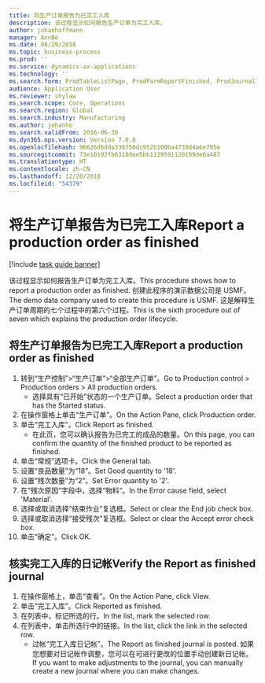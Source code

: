 ```yaml
---
title: 将生产订单报告为已完工入库
description: 该过程显示如何报告生产订单为完工入库。
author: johanhoffmann
manager: AnnBe
ms.date: 08/29/2018
ms.topic: business-process
ms.prod: ''
ms.service: dynamics-ax-applications
ms.technology: ''
ms.search.form: ProdTableListPage, ProdParmReportFinished, ProdJournalTransProd
audience: Application User
ms.reviewer: shylaw
ms.search.scope: Core, Operations
ms.search.region: Global
ms.search.industry: Manufacturing
ms.author: johanho
ms.search.validFrom: 2016-06-30
ms.dyn365.ops.version: Version 7.0.0
ms.openlocfilehash: 96626d6dda339750dc952b100ba4739d4a6e795e
ms.sourcegitcommit: 73e10192fb6318dee5bb1129591120199de6a487
ms.translationtype: HT
ms.contentlocale: zh-CN
ms.lasthandoff: 12/20/2018
ms.locfileid: "54379"
---
```

# <a name="report-a-production-order-as-finished"></a><span data-ttu-id="248e9-103">将生产订单报告为已完工入库</span><span class="sxs-lookup"><span data-stu-id="248e9-103">Report a production order as finished</span></span>

[!include [task guide banner](../../includes/task-guide-banner.md)]

<span data-ttu-id="248e9-104">该过程显示如何报告生产订单为完工入库。</span><span class="sxs-lookup"><span data-stu-id="248e9-104">This procedure shows how to report a production order as finished.</span></span> <span data-ttu-id="248e9-105">创建此程序的演示数据公司是 USMF。</span><span class="sxs-lookup"><span data-stu-id="248e9-105">The demo data company used to create this procedure is USMF.</span></span> <span data-ttu-id="248e9-106">这是解释生产订单周期的七个过程中的第六个过程。</span><span class="sxs-lookup"><span data-stu-id="248e9-106">This is the sixth procedure out of seven which explains the production order lifecycle.</span></span>


## <a name="report-a-production-order-as-finished"></a><span data-ttu-id="248e9-107">将生产订单报告为已完工入库</span><span class="sxs-lookup"><span data-stu-id="248e9-107">Report a production order as finished</span></span>
1. <span data-ttu-id="248e9-108">转到“生产控制”>“生产订单”>“全部生产订单”。</span><span class="sxs-lookup"><span data-stu-id="248e9-108">Go to Production control > Production orders > All production orders.</span></span>
    * <span data-ttu-id="248e9-109">选择具有“已开始”状态的一个生产订单。</span><span class="sxs-lookup"><span data-stu-id="248e9-109">Select a production order that has the Started status.</span></span>  
2. <span data-ttu-id="248e9-110">在操作窗格上单击“生产订单”。</span><span class="sxs-lookup"><span data-stu-id="248e9-110">On the Action Pane, click Production order.</span></span>
3. <span data-ttu-id="248e9-111">单击“完工入库”。</span><span class="sxs-lookup"><span data-stu-id="248e9-111">Click Report as finished.</span></span>
    * <span data-ttu-id="248e9-112">在此页，您可以确认报告为已完工的成品的数量。</span><span class="sxs-lookup"><span data-stu-id="248e9-112">On this page, you can confirm the quantity of the finished product to be reported as finished.</span></span>  
4. <span data-ttu-id="248e9-113">单击“常规”选项卡。</span><span class="sxs-lookup"><span data-stu-id="248e9-113">Click the General tab.</span></span>
5. <span data-ttu-id="248e9-114">设置“良品数量”为“18”。</span><span class="sxs-lookup"><span data-stu-id="248e9-114">Set Good quantity to '18'.</span></span>
6. <span data-ttu-id="248e9-115">设置“残次数量”为“2”。</span><span class="sxs-lookup"><span data-stu-id="248e9-115">Set Error quantity to '2'.</span></span>
7. <span data-ttu-id="248e9-116">在“残次原因”字段中，选择“物料“。</span><span class="sxs-lookup"><span data-stu-id="248e9-116">In the Error cause field, select 'Material'.</span></span>
8. <span data-ttu-id="248e9-117">选择或取消选择“结束作业”复选框。</span><span class="sxs-lookup"><span data-stu-id="248e9-117">Select or clear the End job check box.</span></span>
9. <span data-ttu-id="248e9-118">选择或取消选择“接受残次”复选框。</span><span class="sxs-lookup"><span data-stu-id="248e9-118">Select or clear the Accept error check box.</span></span>
10. <span data-ttu-id="248e9-119">单击“确定”。</span><span class="sxs-lookup"><span data-stu-id="248e9-119">Click OK.</span></span>

## <a name="verify-the-report-as-finished-journal"></a><span data-ttu-id="248e9-120">核实完工入库的日记帐</span><span class="sxs-lookup"><span data-stu-id="248e9-120">Verify the Report as finished journal</span></span>
1. <span data-ttu-id="248e9-121">在操作窗格上，单击“查看”。</span><span class="sxs-lookup"><span data-stu-id="248e9-121">On the Action Pane, click View.</span></span>
2. <span data-ttu-id="248e9-122">单击“完工入库”。</span><span class="sxs-lookup"><span data-stu-id="248e9-122">Click Reported as finished.</span></span>
3. <span data-ttu-id="248e9-123">在列表中，标记所选的行。</span><span class="sxs-lookup"><span data-stu-id="248e9-123">In the list, mark the selected row.</span></span>
4. <span data-ttu-id="248e9-124">在列表中，单击所选行中的链接。</span><span class="sxs-lookup"><span data-stu-id="248e9-124">In the list, click the link in the selected row.</span></span>
    * <span data-ttu-id="248e9-125">过帐“完工入库日记帐”。</span><span class="sxs-lookup"><span data-stu-id="248e9-125">The Report as finished journal is posted.</span></span> <span data-ttu-id="248e9-126">如果您想要对日记帐作调整，您可以在可进行更改的位置手动创建新日记帐。</span><span class="sxs-lookup"><span data-stu-id="248e9-126">If you want to make adjustments to the journal, you can manually create  a new journal where you can make changes.</span></span>  

